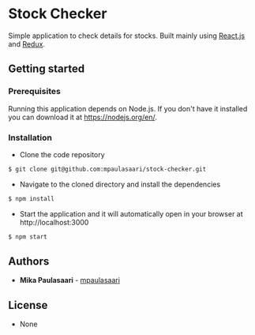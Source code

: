# Stock Checker

Simple application to check details for stocks. Built mainly using
[React.js](https://reactjs.org/) and [Redux](https://redux.js.org/).


## Getting started

### Prerequisites

Running this application depends on Node.js. If you don't have it installed you
can download it at https://nodejs.org/en/.

### Installation

- Clone the code repository

```bash
$ git clone git@github.com:mpaulasaari/stock-checker.git
```

- Navigate to the cloned directory and install the dependencies

```bash
$ npm install
```

- Start the application and it will automatically open in your browser at
http://localhost:3000

```bash
$ npm start
```


## Authors

- **Mika Paulasaari** - [mpaulasaari](https://github.com/mpaulasaari/)


## License

- None
